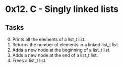 # 0x12. C - Singly linked lists

## Tasks

0. Prints all the elements of a list_t list.
1. Returns the number of elements in a linked list_t list.
2. Adds a new node at the beginning of a list_t list.
3. Adds a new node at the end of a list_t list.
4. Frees a list_t list.
